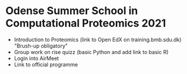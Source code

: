 # Odense Summer School in Computational Proteomics 2021

- Introduction to Proteomics (link to Open EdX on training.bmb.sdu.dk) "Brush-up obligatory"
- Group work on rise quizz (basic Python and add link to basic R)
- Login into AirMeet
- Link to official programme

